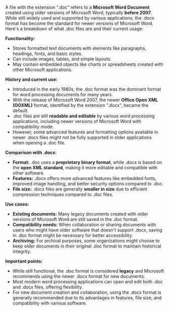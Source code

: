 A file with the extension ".doc" refers to a **Microsoft Word Document** created using older versions of Microsoft Word, typically **before 2007**. While still widely used and supported by various applications, the .docx format has become the standard for newer versions of Microsoft Word. Here's a breakdown of what .doc files are and their current usage:

**Functionality:**

- Stores formatted text documents with elements like paragraphs, headings, fonts, and basic styles.
- Can include images, tables, and simple layouts.
- May contain embedded objects like charts or spreadsheets created with other Microsoft applications.

**History and current use:**

- Introduced in the early 1980s, the .doc format was the dominant format for word processing documents for many years.
- With the release of Microsoft Word 2007, the newer **Office Open XML (OOXML)** format, identified by the extension ".docx", became the default.
- .doc files are still **readable and editable** by various word processing applications, including newer versions of Microsoft Word with compatibility mode.
- However, some advanced features and formatting options available in newer .docx files might not be fully supported in older applications when opening a .doc file.

**Comparison with .docx:**

- **Format:** .doc uses a **proprietary binary format**, while .docx is based on the **open XML standard**, making it more editable and compatible with other software.
- **Features:** .docx offers more advanced features like embedded fonts, improved image handling, and better security options compared to .doc.
- **File size:** .docx files are generally **smaller in size** due to efficient compression techniques compared to .doc files.

**Use cases:**

- **Existing documents:** Many legacy documents created with older versions of Microsoft Word are still saved in the .doc format.
- **Compatibility needs:** When collaboration or sharing documents with users who might have older software that doesn't support .docx, saving in .doc format might be necessary for better accessibility.
- **Archiving:** For archival purposes, some organizations might choose to keep older documents in their original .doc format to maintain historical integrity.

**Important points:**

- While still functional, the .doc format is considered **legacy** and Microsoft recommends using the newer .docx format for new documents.
- Most modern word processing applications can open and edit both .doc and .docx files, offering flexibility.
- For new document creation and collaboration, using the .docx format is generally recommended due to its advantages in features, file size, and compatibility with various software.